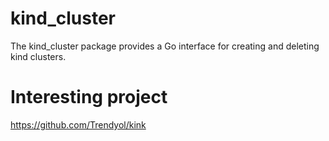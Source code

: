 # kind_cluster

The kind_cluster package provides a Go interface for creating and deleting kind clusters.

# Interesting project

https://github.com/Trendyol/kink